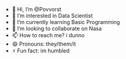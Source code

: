 - 👋 Hi, I’m @Povvorst
- 👀 I’m interested in Data Scientist
- 🌱 I’m currently learning Basic Programming
- 💞️ I’m looking to collaborate on Nasa
- 📫 How to reach me? i dunno
- 😄 Pronouns: they/them/it
- ⚡ Fun fact: im humbled

<!---
Povvorst/Povvorst is a ✨ special ✨ repository because its `README.md` (this file) appears on your GitHub profile.
You can click the Preview link to take a look at your changes.
--->
